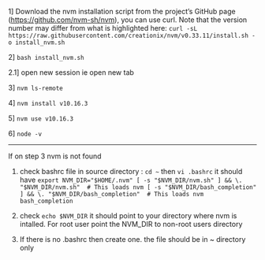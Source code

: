 

1] Download the nvm installation script from the project’s GitHub page (https://github.com/nvm-sh/nvm), you can use curl. Note that the version number may differ from what is highlighted here: 
```curl -sL https://raw.githubusercontent.com/creationix/nvm/v0.33.11/install.sh -o install_nvm.sh```

2] ```bash install_nvm.sh```

2.1] open new session ie open new tab
 
3] ```nvm ls-remote```

4] ```nvm install v10.16.3```

5] ```nvm use v10.16.3```

6] ```node -v```


------------------
If on step 3 nvm is not found
1. check bashrc file in source directory : ```cd ~``` then ```vi .bashrc``` it should have ```export NVM_DIR="$HOME/.nvm"
[ -s "$NVM_DIR/nvm.sh" ] && \. "$NVM_DIR/nvm.sh"  # This loads nvm
[ -s "$NVM_DIR/bash_completion" ] && \. "$NVM_DIR/bash_completion"  # This loads nvm bash_completion```

2. check ```echo $NVM_DIR``` it should point to your directory where nvm is intalled. For root user point the NVM_DIR to non-root users directory

3. If there is no .bashrc then create one. the file should be in ~ directory only
